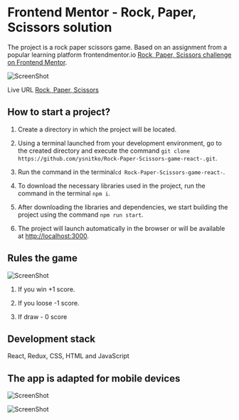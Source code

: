 # Frontend Mentor - Rock, Paper, Scissors solution

The project is a rock paper scissors game. Based on an assignment from a popular learning platform frontendmentor.io
[Rock, Paper, Scissors challenge on Frontend Mentor](https://www.frontendmentor.io/challenges/rock-paper-scissors-game-pTgwgvgH).

![ScreenShot](https://raw.github.com/ysnitko/Rock-Paper-Scissors-game-react-/main/design/original/desktop-step-1.jpg)

Live URL [Rock, Paper, Scissors](https://paper-stone-scissors-game.netlify.app/)

## How to start a project?

1. Create a directory in which the project will be located.

2. Using a terminal launched from your development environment, go to the created directory and execute the command `git clone https://github.com/ysnitko/Rock-Paper-Scissors-game-react-.git`.

3. Run the command in the terminal`cd Rock-Paper-Scissors-game-react-`.

4. To download the necessary libraries used in the project, run the command in the terminal `npm i`.

5. After downloading the libraries and dependencies, we start building the project using the command `npm run start`.

6. The project will launch automatically in the browser or will be available at [http://localhost:3000](http://localhost:3000).

## Rules the game

![ScreenShot](https://raw.github.com/ysnitko/Rock-Paper-Scissors-game-react-/main/design/original/desktop-rules-modal.jpg)

1. If you win +1 score.

2. If you loose -1 score.

3. If draw - 0 score

## Development stack

React, Redux, CSS, HTML and JavaScript

## The app is adapted for mobile devices

![ScreenShot](https://raw.github.com/ysnitko/Rock-Paper-Scissors-game-react-/main/design/original/mobile-step-1.jpg)

![ScreenShot](https://raw.github.com/ysnitko/Rock-Paper-Scissors-game-react-/main/design/original/mobile-step-3.jpg)
